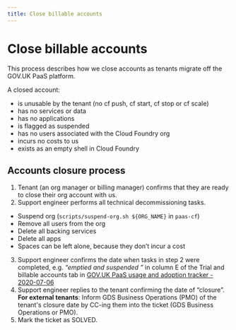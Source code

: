 ```yaml
---
title: Close billable accounts
---
```


# Close billable accounts

This process describes how we close accounts as tenants migrate off the GOV.UK PaaS platform.

A closed account:

- is unusable by the tenant (no cf push, cf start, cf stop or cf scale)
- has no services or data
- has no applications
- is flagged as suspended
- has no users associated with the Cloud Foundry org
- incurs no costs to us
- exists as an empty shell in Cloud Foundry

## Accounts closure process

1. Tenant (an org manager or billing manager) confirms that they are ready to close their org account with us.
2. Support engineer performs all technical decommissioning tasks.
 - Suspend org (`scripts/suspend-org.sh ${ORG_NAME}` in `paas-cf`)
 - Remove all users from the org
 - Delete all backing services
 - Delete all apps
 - Spaces can be left alone, because they don’t incur a cost
3. Support engineer confirms the date when tasks in step 2 were completed, e.g. *“emptied and suspended <date>”* in column E of the Trial and billable accounts tab in [GOV.UK PaaS usage and adoption tracker - 2020-07-06](https://docs.google.com/spreadsheets/d/1bZP7W-5nJxDicJ2lc_eT873zXXjXnHh-qGYJobHUIv8/edit#gid=40753783) 
4. Support engineer replies to the tenant confirming the date of “closure”. **For external tenants**: Inform GDS Business Operations (PMO) of the tenant's closure date by CC-ing them into the ticket (GDS Business Operations or PMO).
5. Mark the ticket as SOLVED.
